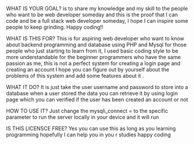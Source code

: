 WHAT IS YOUR GOAL?
is to share my knowledge and my skill to the people who want to be web developer someday and this is the proof that I can code and be a full stack web developer someday, I hope I can inspire some people to keep grinding. Happy coding!!

WHAT IS THIS FOR?
This is for aspiring  web developer who want to know about backend programming and database using PHP and Mysql for those people who just starting to learn from it, I used basic coding style to be more understandable for the beginner programmers who have the same passion as me, this is not a perfect system for creating a login page and creating an account I hope you can figure out by yourself about the problems of this system and add some features about it .

WHAT IT DO?
It  is just take the user username and password to store into a database when a user stored the data you can retrieve it by using login page which you can verified if the user has been created an account or not

HOW TO USE IT?
Just change the mysqli_connect = to the specific parameter to run the server locally in your device and it will run 

IS THIS LICENSCE FREE?
Yes you can use this as long as you learning programming hopefully I can help you in you r studies happy coding 
